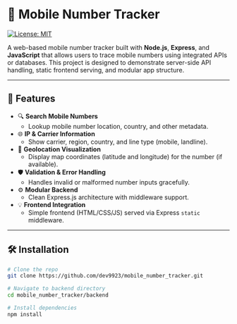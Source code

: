 # 📱 Mobile Number Tracker
[![License: MIT](https://img.shields.io/badge/License-MIT-yellow.svg)](https://opensource.org/licenses/MIT)

A web-based mobile number tracker built with **Node.js**, **Express**, and **JavaScript** that allows users to trace mobile numbers using integrated APIs or databases. This project is designed to demonstrate server-side API handling, static frontend serving, and modular app structure.


---

## 🚀 Features

- 🔍 **Search Mobile Numbers**
  - Lookup mobile number location, country, and other metadata.
- 🌐 **IP & Carrier Information**
  - Show carrier, region, country, and line type (mobile, landline).
- 🧭 **Geolocation Visualization**
  - Display map coordinates (latitude and longitude) for the number (if available).
- 🛡️ **Validation & Error Handling**
  - Handles invalid or malformed number inputs gracefully.
- ⚙️ **Modular Backend**
  - Clean Express.js architecture with middleware support.
- 💡 **Frontend Integration**
  - Simple frontend (HTML/CSS/JS) served via Express `static` middleware.

---

## 🛠️ Installation

```bash
# Clone the repo
git clone https://github.com/dev9923/mobile_number_tracker.git

# Navigate to backend directory
cd mobile_number_tracker/backend

# Install dependencies
npm install






